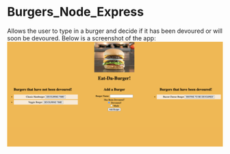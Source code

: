 # Burgers_Node_Express
Allows the user to type in a burger and decide if it has been devoured or will soon be devoured. Below is a screenshot of the app:
![screenshot](./images/Eat-Da-Burger.jpeg)
